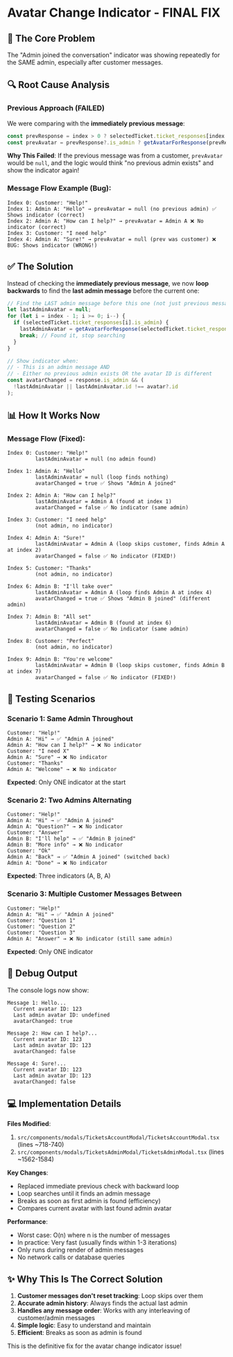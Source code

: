 # Avatar Change Indicator - FINAL FIX

## 🎯 The Core Problem

The "Admin joined the conversation" indicator was showing repeatedly for the SAME admin, especially after customer messages.

## 🔍 Root Cause Analysis

### Previous Approach (FAILED)
We were comparing with the **immediately previous message**:
```typescript
const prevResponse = index > 0 ? selectedTicket.ticket_responses[index - 1] : null;
const prevAvatar = prevResponse?.is_admin ? getAvatarForResponse(prevResponse) : null;
```

**Why This Failed**:
If the previous message was from a customer, `prevAvatar` would be `null`, and the logic would think "no previous admin exists" and show the indicator again!

### Message Flow Example (Bug):
```
Index 0: Customer: "Help!"
Index 1: Admin A: "Hello" → prevAvatar = null (no previous admin) ✅ Shows indicator (correct)
Index 2: Admin A: "How can I help?" → prevAvatar = Admin A ❌ No indicator (correct)
Index 3: Customer: "I need help"
Index 4: Admin A: "Sure!" → prevAvatar = null (prev was customer) ❌ BUG: Shows indicator (WRONG!)
```

## ✅ The Solution

Instead of checking the **immediately previous message**, we now **loop backwards** to find the **last admin message** before the current one:

```typescript
// Find the LAST admin message before this one (not just previous message)
let lastAdminAvatar = null;
for (let i = index - 1; i >= 0; i--) {
  if (selectedTicket.ticket_responses[i].is_admin) {
    lastAdminAvatar = getAvatarForResponse(selectedTicket.ticket_responses[i]);
    break; // Found it, stop searching
  }
}

// Show indicator when:
// - This is an admin message AND
// - Either no previous admin exists OR the avatar ID is different
const avatarChanged = response.is_admin && (
  !lastAdminAvatar || lastAdminAvatar.id !== avatar?.id
);
```

## 📊 How It Works Now

### Message Flow (Fixed):
```
Index 0: Customer: "Help!"
         lastAdminAvatar = null (no admin found)

Index 1: Admin A: "Hello"
         lastAdminAvatar = null (loop finds nothing)
         avatarChanged = true ✅ Shows "Admin A joined"

Index 2: Admin A: "How can I help?"
         lastAdminAvatar = Admin A (found at index 1)
         avatarChanged = false ✅ No indicator (same admin)

Index 3: Customer: "I need help"
         (not admin, no indicator)

Index 4: Admin A: "Sure!"
         lastAdminAvatar = Admin A (loop skips customer, finds Admin A at index 2)
         avatarChanged = false ✅ No indicator (FIXED!)

Index 5: Customer: "Thanks"
         (not admin, no indicator)

Index 6: Admin B: "I'll take over"
         lastAdminAvatar = Admin A (loop finds Admin A at index 4)
         avatarChanged = true ✅ Shows "Admin B joined" (different admin)

Index 7: Admin B: "All set"
         lastAdminAvatar = Admin B (found at index 6)
         avatarChanged = false ✅ No indicator (same admin)

Index 8: Customer: "Perfect"
         (not admin, no indicator)

Index 9: Admin B: "You're welcome"
         lastAdminAvatar = Admin B (loop skips customer, finds Admin B at index 7)
         avatarChanged = false ✅ No indicator (FIXED!)
```

## 🧪 Testing Scenarios

### Scenario 1: Same Admin Throughout
```
Customer: "Help!"
Admin A: "Hi" → ✅ "Admin A joined"
Admin A: "How can I help?" → ❌ No indicator
Customer: "I need X"
Admin A: "Sure" → ❌ No indicator
Customer: "Thanks"
Admin A: "Welcome" → ❌ No indicator
```
**Expected**: Only ONE indicator at the start

### Scenario 2: Two Admins Alternating
```
Customer: "Help!"
Admin A: "Hi" → ✅ "Admin A joined"
Admin A: "Question?" → ❌ No indicator
Customer: "Answer"
Admin B: "I'll help" → ✅ "Admin B joined"
Admin B: "More info" → ❌ No indicator
Customer: "Ok"
Admin A: "Back" → ✅ "Admin A joined" (switched back)
Admin A: "Done" → ❌ No indicator
```
**Expected**: Three indicators (A, B, A)

### Scenario 3: Multiple Customer Messages Between
```
Customer: "Help!"
Admin A: "Hi" → ✅ "Admin A joined"
Customer: "Question 1"
Customer: "Question 2"
Customer: "Question 3"
Admin A: "Answer" → ❌ No indicator (still same admin)
```
**Expected**: Only ONE indicator

## 🐛 Debug Output

The console logs now show:
```
Message 1: Hello...
  Current avatar ID: 123
  Last admin avatar ID: undefined
  avatarChanged: true

Message 2: How can I help?...
  Current avatar ID: 123
  Last admin avatar ID: 123
  avatarChanged: false

Message 4: Sure!...
  Current avatar ID: 123
  Last admin avatar ID: 123
  avatarChanged: false
```

## 💻 Implementation Details

**Files Modified**:
1. `src/components/modals/TicketsAccountModal/TicketsAccountModal.tsx` (lines ~718-740)
2. `src/components/modals/TicketsAdminModal/TicketsAdminModal.tsx` (lines ~1562-1584)

**Key Changes**:
- Replaced immediate previous check with backward loop
- Loop searches until it finds an admin message
- Breaks as soon as first admin is found (efficiency)
- Compares current avatar with last found admin avatar

**Performance**:
- Worst case: O(n) where n is the number of messages
- In practice: Very fast (usually finds within 1-3 iterations)
- Only runs during render of admin messages
- No network calls or database queries

## ✨ Why This Is The Correct Solution

1. **Customer messages don't reset tracking**: Loop skips over them
2. **Accurate admin history**: Always finds the actual last admin
3. **Handles any message order**: Works with any interleaving of customer/admin messages
4. **Simple logic**: Easy to understand and maintain
5. **Efficient**: Breaks as soon as admin is found

This is the definitive fix for the avatar change indicator issue!
